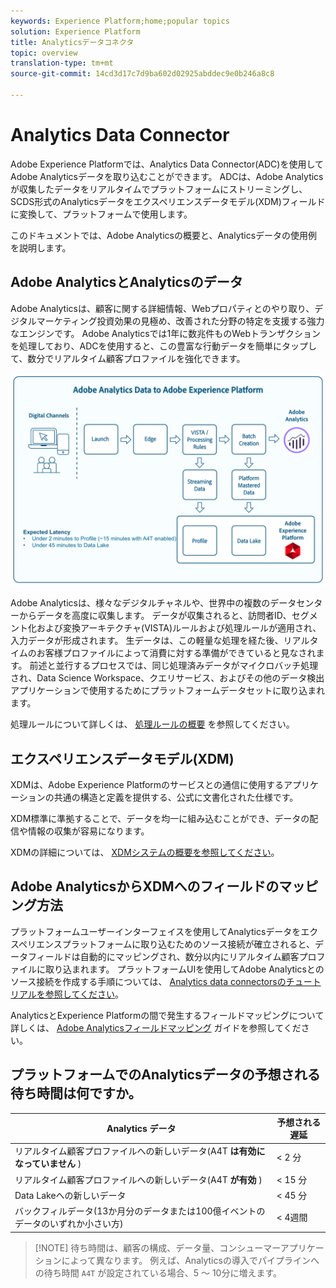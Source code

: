 ```yaml
---
keywords: Experience Platform;home;popular topics
solution: Experience Platform
title: Analyticsデータコネクタ
topic: overview
translation-type: tm+mt
source-git-commit: 14cd3d17c7d9ba602d02925abddec9e0b246a8c8

---
```



# Analytics Data Connector

Adobe Experience Platformでは、Analytics Data Connector(ADC)を使用してAdobe Analyticsデータを取り込むことができます。 ADCは、Adobe Analyticsが収集したデータをリアルタイムでプラットフォームにストリーミングし、SCDS形式のAnalyticsデータをエクスペリエンスデータモデル(XDM)フィールドに変換して、プラットフォームで使用します。

このドキュメントでは、Adobe Analyticsの概要と、Analyticsデータの使用例を説明します。

## Adobe AnalyticsとAnalyticsのデータ

Adobe Analyticsは、顧客に関する詳細情報、Webプロパティとのやり取り、デジタルマーケティング投資効果の見極め、改善された分野の特定を支援する強力なエンジンです。 Adobe Analyticsでは1年に数兆件ものWebトランザクションを処理しており、ADCを使用すると、この豊富な行動データを簡単にタップして、数分でリアルタイム顧客プロファイルを強化できます。

![](./images/analytics-data-experience-platform.png)

Adobe Analyticsは、様々なデジタルチャネルや、世界中の複数のデータセンターからデータを高度に収集します。 データが収集されると、訪問者ID、セグメント化および変換アーキテクチャ(VISTA)ルールおよび処理ルールが適用され、入力データが形成されます。 生データは、この軽量な処理を経た後、リアルタイムのお客様プロファイルによって消費に対する準備ができていると見なされます。 前述と並行するプロセスでは、同じ処理済みデータがマイクロバッチ処理され、Data Science Workspace、クエリサービス、およびその他のデータ検出アプリケーションで使用するためにプラットフォームデータセットに取り込まれます。

処理ルールについて詳しくは、 [処理ルールの概要](https://docs.adobe.com/content/help/ja-JP/analytics/admin/admin-tools/processing-rules/processing-rules.html) を参照してください。

## エクスペリエンスデータモデル(XDM)

XDMは、Adobe Experience Platformのサービスとの通信に使用するアプリケーションの共通の構造と定義を提供する、公式に文書化された仕様です。

XDM標準に準拠することで、データを均一に組み込むことができ、データの配信や情報の収集が容易になります。

XDMの詳細については、 [XDMシステムの概要を参照してください](../../../xdm/home.md)。

## Adobe AnalyticsからXDMへのフィールドのマッピング方法

プラットフォームユーザーインターフェイスを使用してAnalyticsデータをエクスペリエンスプラットフォームに取り込むためのソース接続が確立されると、データフィールドは自動的にマッピングされ、数分以内にリアルタイム顧客プロファイルに取り込まれます。 プラットフォームUIを使用してAdobe Analyticsとのソース接続を作成する手順については、 [Analytics data connectorsのチュートリアルを参照してください](../../tutorials/ui/create/adobe-applications/analytics.md)。

AnalyticsとExperience Platformの間で発生するフィールドマッピングについて詳しくは、 [Adobe Analyticsフィールドマッピング](./mapping/analytics.md) ガイドを参照してください。

## プラットフォームでのAnalyticsデータの予想される待ち時間は何ですか。

| Analytics データ | 予想される遅延 |
| -------------- | ---------------- |
| リアルタイム顧客プロファイルへの新しいデータ(A4T **は有効になっていません** ) | &lt; 2 分 |
| リアルタイム顧客プロファイルへの新しいデータ(A4T **が有効** ) | &lt; 15 分 |
| Data Lakeへの新しいデータ | &lt; 45 分 |
| バックフィルデータ(13か月分のデータまたは100億イベントのデータのいずれか小さい方) | &lt; 4週間 |

>[!NOTE] 待ち時間は、顧客の構成、データ量、コンシューマーアプリケーションによって異なります。 例えば、Analyticsの導入でパイプラインへの待ち時間 `A4T` が設定されている場合、5 ～ 10分に増えます。